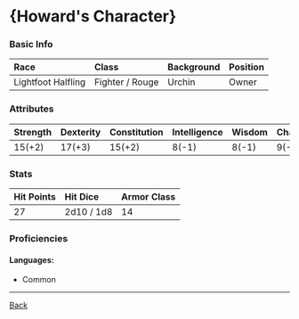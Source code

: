 # {Howard's Character}

### Basic Info

| Race | Class | Background | Position |
|:--|:--|:--|:--|
| Lightfoot Halfling | Fighter / Rouge | Urchin | Owner |

### Attributes

| Strength | Dexterity | Constitution | Intelligence | Wisdom | Charisma |
|:--|:--|:--|:--|:--|:--|
| 15(+2) | 17(+3) | 15(+2) | 8(-1) | 8(-1) | 9(-1) |

### Stats

| Hit Points | Hit Dice | Armor Class |
|:--|:--|:--|
| 27 | 2d10 / 1d8 | 14 |

### Proficiencies
#### Languages:
- Common

---
[Back](./)